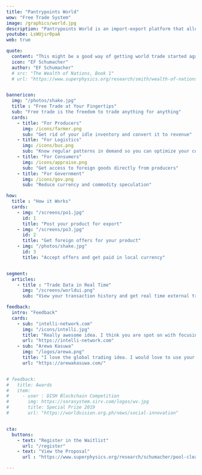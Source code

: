 ```yaml
---
title: "Pantrypoints World"
wow: "Free Trade System"
image: /graphics/world.jpg
description: "Pantrypoints World is an import-export platform that allows local currency or barter"
youtube: LsWUjsr0paA
web: true

quote:
  content: "This might be a good way of getting world trade started again after the war when most countries will find themselves without any international means of payment"
  icon: "EF Schumacher"
  author: "EF Schumacher"
  # src: "The Wealth of Nations, Book 1"
  # url: "https://www.superphysics.org/research/smith/wealth-of-nations/book-2/chapter-2"


bannericon:
  img: "/photos/shake.jpg"  
  title : "Free Trade at Your Fingertips"
  sub: "Free trade is the freedom to trade anything for anything"
  cards:
    - title: "For Producers"
      img: /icons/farmer.png
      sub: "Get rid of your idle inventory and convert it to revenue"
    - title: "For Logistics"
      img: /icons/bus.png
      sub: "Know regular patterns in demand so you can optimize your costs"      
    - title: "For Consumers"
      img: /icons/appraise.png
      sub: "Get access to foreign goods directly from producers"
    - title: "For Government"
      img: /icons/gov.png
      sub: "Reduce currency and commodity speculation"

how:
  title : "How it Works"
  cards:
    - img: "/screens/po1.jpg"
      id: 1
      title: "Post your product for export"
    - img: "/screens/po3.jpg"
      id: 2
      title: "Get foreign offers for your product"
    - img: "/photos/shake.jpg"
      id: 3
      title: "Accept offers and get paid in local currency"


segment:
  articles:
    - title : "Trade Data in Real Time"
      img: "/screens/worldui.png"
      sub: "View your transaction history and get real time external trade data via Pantrylitics"

feedback:
  intro: "Feedback"
  cards:
    - sub: "intelli-network.com"
      img: "/icons/intelli.jpg"
      title: "Really awesome idea. I think you are spot on with focusing on the supply chain issues we just witnessed during the COVID crisis"
      url: "https://intelli-network.com"
    - sub: "Arewa Kasuwa"
      img: "/logos/arewa.png"
      title: "I love the global trading idea. I would love to use your platform if it works well for Africans" 
      url: "https://arewakasuwa.com/"


# feedback:
#   title: Awards
#   item:
#     - user : DISH Blockchain Competition
#       img: https://sorasystem.sirv.com/logos/wv.jpg
#       title: Special Prize 2019
#       url: "https://worldvision.org.ph/news/social-innovation"


cta:
  buttons:
    - text: "Register in the Waitlist"
      url: "/register"
    - text: "View the Proposal"
      url : "https://www.superphysics.org/research/schumacher/pool-clearing/part-1"

---
```


